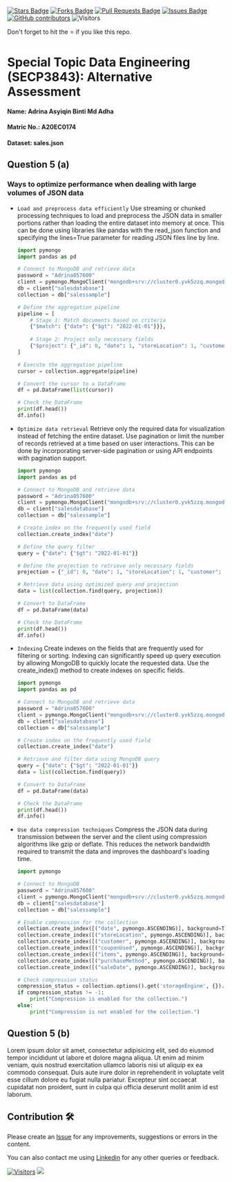 <a href="https://github.com/drshahizan/SECP3843/stargazers"><img src="https://img.shields.io/github/stars/drshahizan/SECP3843" alt="Stars Badge"/></a>
<a href="https://github.com/drshahizan/SECP3843/network/members"><img src="https://img.shields.io/github/forks/drshahizan/SECP3843" alt="Forks Badge"/></a>
<a href="https://github.com/drshahizan/SECP3843/pulls"><img src="https://img.shields.io/github/issues-pr/drshahizan/SECP3843" alt="Pull Requests Badge"/></a>
<a href="https://github.com/drshahizan/SECP3843/issues"><img src="https://img.shields.io/github/issues/drshahizan/SECP3843" alt="Issues Badge"/></a>
<a href="https://github.com/drshahizan/SECP3843/graphs/contributors"><img alt="GitHub contributors" src="https://img.shields.io/github/contributors/drshahizan/SECP3843?color=2b9348"></a>
![Visitors](https://api.visitorbadge.io/api/visitors?path=https%3A%2F%2Fgithub.com%2Fdrshahizan%2FSECP3843&labelColor=%23d9e3f0&countColor=%23697689&style=flat)


Don't forget to hit the :star: if you like this repo.

# Special Topic Data Engineering (SECP3843): Alternative Assessment

#### Name: Adrina Asyiqin Binti Md Adha
#### Matric No.: A20EC0174
#### Dataset: sales.json

## Question 5 (a)
### Ways to optimize performance when dealing with large volumes of JSON data
- `Load and preprocess data efficiently`
  Use streaming or chunked processing techniques to load and preprocess the JSON data in smaller portions rather than loading the entire dataset into memory at once. This can be done using libraries like pandas with the read_json function and specifying the lines=True parameter for reading JSON files line by line.
    ```py
    import pymongo
    import pandas as pd

    # Connect to MongoDB and retrieve data
    password = "Adrina857600"
    client = pymongo.MongoClient("mongodb+srv://cluster0.yvk5zzq.mongodb.net/", username="adrinaasyiqin", password=password)
    db = client["salesdatabase"]
    collection = db["salessample"]

    # Define the aggregation pipeline
    pipeline = [
        # Stage 1: Match documents based on criteria
        {"$match": {"date": {"$gt": "2022-01-01"}}},
        
        # Stage 2: Project only necessary fields
        {"$project": {"_id": 0, "date": 1, "storeLocation": 1, "customer": 1, "couponUsed": 1}}
    ]

    # Execute the aggregation pipeline
    cursor = collection.aggregate(pipeline)

    # Convert the cursor to a DataFrame
    df = pd.DataFrame(list(cursor))

    # Check the DataFrame
    print(df.head())
    df.info()


    ```

- `Optimize data retrieval`
  Retrieve only the required data for visualization instead of fetching the entire dataset. Use pagination or limit the number of records retrieved at a time based on user interactions. This can be done by incorporating server-side pagination or using API endpoints with pagination support.
    ```py
    import pymongo
    import pandas as pd

    # Connect to MongoDB and retrieve data
    password = "Adrina857600"
    client = pymongo.MongoClient("mongodb+srv://cluster0.yvk5zzq.mongodb.net/", username="adrinaasyiqin", password=password)
    db = client["salesdatabase"]
    collection = db["salessample"]

    # Create index on the frequently used field
    collection.create_index("date")

    # Define the query filter
    query = {"date": {"$gt": "2022-01-01"}}

    # Define the projection to retrieve only necessary fields
    projection = {"_id": 0, "date": 1, "storeLocation": 1, "customer": 1, "couponUsed": 1}

    # Retrieve data using optimized query and projection
    data = list(collection.find(query, projection))

    # Convert to DataFrame
    df = pd.DataFrame(data)

    # Check the DataFrame
    print(df.head())
    df.info()
    ```

- `Indexing`
  Create indexes on the fields that are frequently used for filtering or sorting. Indexing can significantly speed up query execution by allowing MongoDB to quickly locate the requested data. Use the create_index() method to create indexes on specific fields.
    ```py
    import pymongo
    import pandas as pd

    # Connect to MongoDB and retrieve data
    password = "Adrina857600"
    client = pymongo.MongoClient("mongodb+srv://cluster0.yvk5zzq.mongodb.net/", username="adrinaasyiqin", password=password)
    db = client["salesdatabase"]
    collection = db["salessample"]

    # Create index on the frequently used field
    collection.create_index("date")

    # Retrieve and filter data using MongoDB query
    query = {"date": {"$gt": "2022-01-01"}}
    data = list(collection.find(query))

    # Convert to DataFrame
    df = pd.DataFrame(data)

    # Check the DataFrame
    print(df.head())
    df.info()
    ```

- `Use data compression techniques`
  Compress the JSON data during transmission between the server and the client using compression algorithms like gzip or deflate. This reduces the network bandwidth required to transmit the data and improves the dashboard's loading time.

    ```py
    import pymongo

    # Connect to MongoDB
    password = "Adrina857600"
    client = pymongo.MongoClient("mongodb+srv://cluster0.yvk5zzq.mongodb.net/", username="adrinaasyiqin", password=password)
    db = client["salesdatabase"]
    collection = db["salessample"]

    # Enable compression for the collection
    collection.create_index([("date", pymongo.ASCENDING)], background=True)
    collection.create_index([("storeLocation", pymongo.ASCENDING)], background=True)
    collection.create_index([("customer", pymongo.ASCENDING)], background=True)
    collection.create_index([("couponUsed", pymongo.ASCENDING)], background=True)
    collection.create_index([("items", pymongo.ASCENDING)], background=True)
    collection.create_index([("purchaseMethod", pymongo.ASCENDING)], background=True)
    collection.create_index([("saleDate", pymongo.ASCENDING)], background=True)

    # Check compression status
    compression_status = collection.options().get('storageEngine', {}).get('wiredTiger', {}).get('configString', '').find('block_compressor')
    if compression_status != -1:
        print("Compression is enabled for the collection.")
    else:
        print("Compression is not enabled for the collection.")


    ```

## Question 5 (b)
Lorem ipsum dolor sit amet, consectetur adipisicing elit, sed do eiusmod tempor incididunt ut labore et dolore magna aliqua. Ut enim ad minim veniam, quis nostrud exercitation ullamco laboris nisi ut aliquip ex ea commodo consequat. Duis aute irure dolor in reprehenderit in voluptate velit esse cillum dolore eu fugiat nulla pariatur. Excepteur sint occaecat cupidatat non proident, sunt in culpa qui officia deserunt mollit anim id est laborum.


## Contribution 🛠️
Please create an [Issue](https://github.com/drshahizan/special-topic-data-engineering/issues) for any improvements, suggestions or errors in the content.

You can also contact me using [Linkedin](https://www.linkedin.com/in/drshahizan/) for any other queries or feedback.

[![Visitors](https://api.visitorbadge.io/api/visitors?path=https%3A%2F%2Fgithub.com%2Fdrshahizan&labelColor=%23697689&countColor=%23555555&style=plastic)](https://visitorbadge.io/status?path=https%3A%2F%2Fgithub.com%2Fdrshahizan)
![](https://hit.yhype.me/github/profile?user_id=81284918)
